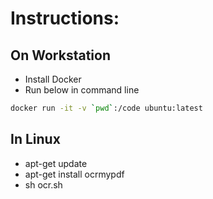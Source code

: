 # Instructions:

## On Workstation
- Install Docker
- Run below in command line
```sh
docker run -it -v `pwd`:/code ubuntu:latest
```

## In Linux
- apt-get update
- apt-get install ocrmypdf
- sh ocr.sh